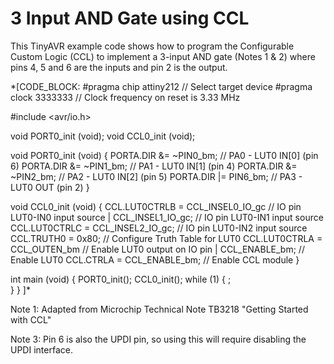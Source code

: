# 3 Input AND Gate using CCL

This TinyAVR example code shows how to program the Configurable Custom Logic (CCL) to implement a 3-input AND gate (Notes 1 & 2) where pins 4, 5 and 6 are
the inputs and pin 2 is the output.

*[CODE_BLOCK:
#pragma chip 	   attiny212           // Select target device
#pragma clock	   3333333             // Clock frequency on reset is 3.33 MHz

#include <avr/io.h>

void PORT0_init (void);
void CCL0_init  (void);

void PORT0_init (void) {
  PORTA.DIR &= ~PIN0_bm;               // PA0 - LUT0 IN[0]  (pin 6)
  PORTA.DIR &= ~PIN1_bm;               // PA1 - LUT0 IN[1]  (pin 4)
  PORTA.DIR &= ~PIN2_bm;               // PA2 - LUT0 IN[2]  (pin 5)
  PORTA.DIR |=  PIN6_bm;		       // PA3 - LUT0 OUT    (pin 2)
}

void CCL0_init (void) {
  CCL.LUT0CTRLB = CCL_INSEL0_IO_gc     // IO pin LUT0-IN0 input source
                | CCL_INSEL1_IO_gc;    // IO pin LUT0-IN1 input source
  CCL.LUT0CTRLC = CCL_INSEL2_IO_gc;    // IO pin LUT0-IN2 input source
  CCL.TRUTH0 = 0x80;                   // Configure Truth Table for LUT0
  CCL.LUT0CTRLA = CCL_OUTEN_bm         // Enable LUT0 output on IO pin
                | CCL_ENABLE_bm;       // Enable LUT0
  CCL.CTRLA = CCL_ENABLE_bm;           // Enable CCL module 
}

int main (void) {
  PORT0_init();
  CCL0_init();
  while (1) {
    ;		
  }
}
]*

Note 1: Adapted from Microchip Technical Note TB3218 "Getting Started with CCL"

Note 3: Pin 6 is also the UPDI pin, so using this will require disabling the UPDI interface.
